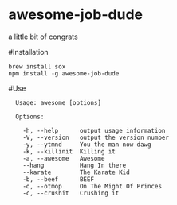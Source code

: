 awesome-job-dude
================
a little bit of congrats

#Installation

```
brew install sox
npm install -g awesome-job-dude
````

#Use

```
  Usage: awesome [options]

  Options:

    -h, --help      output usage information
    -V, --version   output the version number
    -y, --ytmnd     You the man now dawg
    -k, --killinit  Killing it
    -a, --awesome   Awesome
    --hang          Hang In there
    --karate        The Karate Kid
    -b, --beef      BEEF
    -o, --otmop     On The Might Of Princes
    -c, --crushit   Crushing it

```
